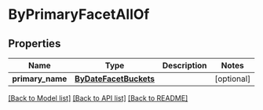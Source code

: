 # ByPrimaryFacetAllOf

## Properties
Name | Type | Description | Notes
------------ | ------------- | ------------- | -------------
**primary_name** | [**ByDateFacetBuckets**](ByDateFacetBuckets.md) |  | [optional] 

[[Back to Model list]](../README.md#documentation-for-models) [[Back to API list]](../README.md#documentation-for-api-endpoints) [[Back to README]](../README.md)


